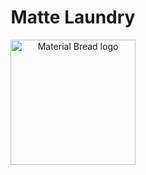 <h1 align="center">Matte Laundry</h1>

<p align="center">
    <img width="200" src="![ezgif-3-77902cf468](https://github.com/Zaferius/MatteLaundry/assets/47734158/73f3f963-a07d-4807-a944-34fece6a4770)
" alt="Material Bread logo">
</p>
